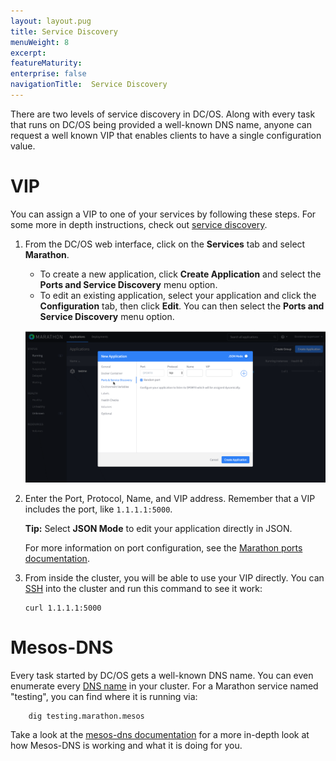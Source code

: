 ```yaml
---
layout: layout.pug
title: Service Discovery
menuWeight: 8
excerpt:
featureMaturity:
enterprise: false
navigationTitle:  Service Discovery
---
```


<!-- This source repo for this topic is https://github.com/dcos/dcos-docs -->


There are two levels of service discovery in DC/OS. Along with every task that runs on DC/OS being provided a well-known DNS name, anyone can request a well known VIP that enables clients to have a single configuration value.

# VIP

You can assign a VIP to one of your services by following these steps. For some more in depth instructions, check out [service discovery][1].

1.  From the DC/OS web interface, click on the **Services** tab and select **Marathon**.

    *   To create a new application, click **Create Application** and select the **Ports and Service Discovery** menu option.
    *   To edit an existing application, select your application and click the **Configuration** tab, then click **Edit**. You can then select the **Ports and Service Discovery** menu option.

    ![Marathon Ports](../img/ui-marathon-ports.gif)

2.  Enter the Port, Protocol, Name, and VIP address. Remember that a VIP includes the port, like `1.1.1.1:5000`.

    **Tip:** Select **JSON Mode** to edit your application directly in JSON.

    For more information on port configuration, see the [Marathon ports documentation][2].

3.  From inside the cluster, you will be able to use your VIP directly. You can [SSH][3] into the cluster and run this command to see it work:

        curl 1.1.1.1:5000

# Mesos-DNS

Every task started by DC/OS gets a well-known DNS name. You can even enumerate every [DNS name][5] in your cluster. For a Marathon service named "testing", you can find where it is running via:

        dig testing.marathon.mesos

Take a look at the [mesos-dns documentation][4] for a more in-depth look at how Mesos-DNS is working and what it is doing for you.

[1]: /docs/1.7/usage/service-discovery/
[2]: https://mesosphere.github.io/marathon/docs/ports.html
[3]: /docs/1.7/administration/sshcluster/
[4]: /docs/1.7/usage/service-discovery/mesos-dns/
[5]: /docs/1.7/usage/service-discovery/mesos-dns/service-naming/
